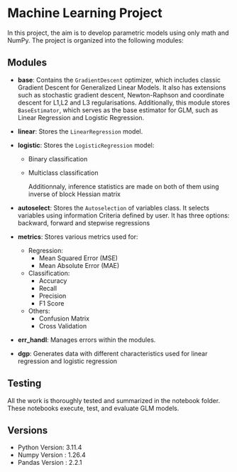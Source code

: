 # Machine Learning Project

In this project, the aim is to develop parametric models using only math and NumPy. The project is organized into the following modules:


    

## Modules

- **base**: Contains the `GradientDescent` optimizer, which includes classic Gradient Descent for Generalized Linear Models. It also has extensions such as stochastic gradient descent, Newton-Raphson and coordinate descent for L1,L2 and L3 regularisations. Additionally, this module stores `BaseEstimator`, which serves as the base estimator for GLM, such as Linear Regression and Logistic Regression.

- **linear**: Stores the `LinearRegression` model.  

- **logistic**: Stores the `LogisticRegression` model:
  - Binary classification 
  - Multiclass classification
    
    Additionnaly, inference statistics are made on both of them using inverse of block Hessian matrix

- **autoselect**: Stores the `Autoselection` of variables class. It selects variables using information Criteria defined by user. It has three options: backward, forward and stepwise regressions

- **metrics**: Stores various metrics used for:

  - Regression:
    - Mean Squared Error (MSE)
    - Mean Absolute Error (MAE)
  - Classification:
    - Accuracy
    - Recall
    - Precision
    - F1 Score
  - Others:
    - Confusion Matrix
    - Cross Validation

- **err_handl**: Manages errors within the modules.

- **dgp**: Generates data with different characteristics used for linear regression and logistic regression



## Testing

All the work is thoroughly tested and summarized in the notebook folder. These notebooks execute, test, and evaluate GLM models.





## Versions

- Python Version: 3.11.4
- Numpy Version : 1.26.4
- Pandas Version : 2.2.1
